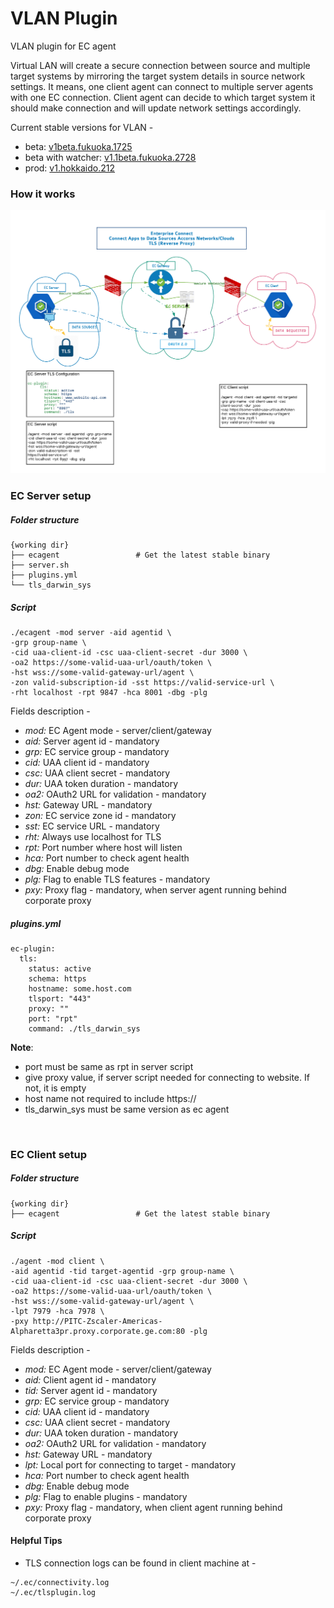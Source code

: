 # VLAN Plugin
VLAN plugin for EC agent

Virtual LAN will create a secure connection between source and multiple target systems by mirroring the target system details in source network settings. It means, one client agent can connect to multiple server agents with one EC connection. Client agent can decide to which target system it should make connection and will update network settings accordingly. 



Current stable versions for VLAN - 

 - beta: [v1beta.fukuoka.1725](https://github.com/Enterprise-connect/ec-x-sdk/tree/v1beta.fukuoka.1724)
 - beta with watcher: [v1.1beta.fukuoka.2728](https://github.com/Enterprise-connect/sdk/tree/v1.1beta.fukuoka.2728)
 - prod: [v1.hokkaido.212](https://github.com/Enterprise-connect/ec-x-sdk/tree/v1.hokkaido.212)
 
### How it works

![TLS](images/tls-plugin.png) 
 
 

### EC Server setup

##### Folder structure


    {working dir}
    ├── ecagent                 # Get the latest stable binary
    ├── server.sh
    ├── plugins.yml
    └── tls_darwin_sys
    
##### Script 

```
./ecagent -mod server -aid agentid \
-grp group-name \
-cid uaa-client-id -csc uaa-client-secret -dur 3000 \
-oa2 https://some-valid-uaa-url/oauth/token \
-hst wss://some-valid-gateway-url/agent \
-zon valid-subscription-id -sst https://valid-service-url \
-rht localhost -rpt 9847 -hca 8001 -dbg -plg
```

Fields description - 

- <i>mod:</i> EC Agent mode - server/client/gateway
- <i>aid:</i> Server agent id - mandatory
- <i>grp:</i> EC service group - mandatory
- <i>cid:</i> UAA client id - mandatory
- <i>csc:</i> UAA client secret - mandatory
- <i>dur:</i> UAA token duration - mandatory
- <i>oa2:</i> OAuth2 URL for validation - mandatory
- <i>hst:</i> Gateway URL - mandatory
- <i>zon:</i> EC service zone id - mandatory
- <i>sst:</i> EC service URL - mandatory
- <i>rht:</i> Always use localhost for TLS
- <i>rpt:</i> Port number where host will listen
- <i>hca:</i> Port number to check agent health
- <i>dbg:</i> Enable debug mode
- <i>plg:</i> Flag to enable TLS features - mandatory
- <i>pxy:</i> Proxy flag - mandatory, when server agent running behind corporate proxy


##### plugins.yml 

```
ec-plugin:
  tls:
    status: active
    schema: https
    hostname: some.host.com
    tlsport: "443"
    proxy: ""
    port: "rpt"
    command: ./tls_darwin_sys
```

<b>Note</b>: 
- port must be same as rpt in server script
- give proxy value, if server script needed for connecting to website. If not, it is empty
- host name not required to include https://
- tls_darwin_sys must be same version as ec agent

<br/>

### EC Client setup

##### Folder structure

    {working dir}
    ├── ecagent                 # Get the latest stable binary
    
##### Script

```
./agent -mod client \
-aid agentid -tid target-agentid -grp group-name \
-cid uaa-client-id -csc uaa-client-secret -dur 3000 \
-oa2 https://some-valid-uaa-url/oauth/token \
-hst wss://some-valid-gateway-url/agent \
-lpt 7979 -hca 7978 \
-pxy http://PITC-Zscaler-Americas-Alpharetta3pr.proxy.corporate.ge.com:80 -plg 
```

Fields description - 

- <i>mod:</i> EC Agent mode - server/client/gateway
- <i>aid:</i> Client agent id - mandatory
- <i>tid:</i> Server agent id - mandatory
- <i>grp:</i> EC service group - mandatory
- <i>cid:</i> UAA client id - mandatory
- <i>csc:</i> UAA client secret - mandatory
- <i>dur:</i> UAA token duration - mandatory
- <i>oa2:</i> OAuth2 URL for validation - mandatory
- <i>hst:</i> Gateway URL - mandatory
- <i>lpt:</i> Local port for connecting to target - mandatory
- <i>hca:</i> Port number to check agent health
- <i>dbg:</i> Enable debug mode
- <i>plg:</i> Flag to enable plugins - mandatory
- <i>pxy:</i> Proxy flag - mandatory, when client agent running behind corporate proxy


#### Helpful Tips

- TLS connection logs can be found in client machine at - 

```
~/.ec/connectivity.log
~/.ec/tlsplugin.log
```        
